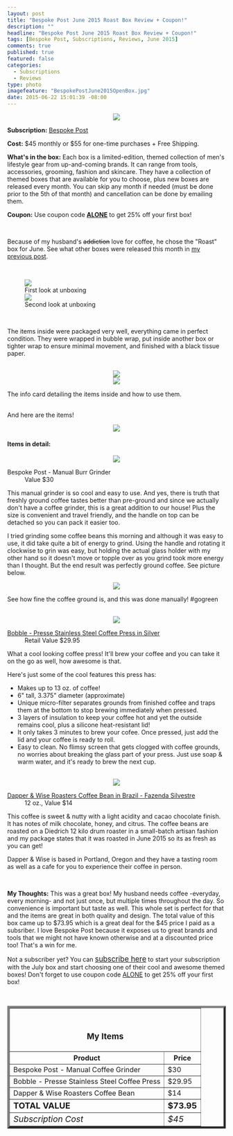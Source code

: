 ```yaml
---
layout: post
title: "Bespoke Post June 2015 Roast Box Review + Coupon!"
description: ""
headline: "Bespoke Post June 2015 Roast Box Review + Coupon!"
tags: [Bespoke Post, Subscriptions, Reviews, June 2015]
comments: true
published: true
featured: false
categories: 
  - Subscriptions
  - Reviews
type: photo
imagefeature: "BespokePostJune2015OpenBox.jpg"
date: 2015-06-22 15:01:39 -08:00
---
```


<center><img src='/images/BespokePostJune2015Box.jpg'></center>
<p><b>Subscription:</b> <a href="http://bespoke.evyy.net/c/164125/70438/1804" target="_blank">Bespoke Post</a></p>
<p><b>Cost:</b> $45 monthly or $55 for one-time purchases + Free Shipping.</p>
<p><b>What's in the box:</b> Each box is a limited-edition, themed collection of men's lifestyle gear from up-and-coming brands. It can range from tools, accessories, grooming, fashion and skincare. They have a collection of themed boxes that are available for you to choose, plus new boxes are released every month. You can skip any month if needed (must be done prior to the 5th of that month) and cancellation can be done by emailing them.</p>
<p><b>Coupon:</b> Use coupon code <a href="http://bespoke.evyy.net/c/164125/70438/1804" target="_blank"><b>ALONE</b></a> to get 25% off your first box!</p>
<br>

<p>Because of my husband's <strike>addiction</strike> love for coffee, he chose the "Roast" box for June. See what other boxes were released this month in <a href="http://whatsupmailbox.com/subscriptions/Bespoke-Post-June-2015-Selections/" target="_blank">my previous post</a>.</p>
<br>

<figure>
      <img src='/images/BespokePostJune2015OpenBox.jpg'>
      <figcaption>First look at unboxing</figcaption>
      <img src='/images/BespokePostJune2015OpenBox2.jpg'>
      <figcaption>Second look at unboxing</figcaption>
</figure>
<br>

<p>The items inside were packaged very well, everything came in perfect condition. They were wrapped in bubble wrap, put inside another box or tighter wrap to ensure minimal movement, and finished with a black tissue paper.</p>
<br>

<center><img src='/images/BespokePostJune2015Info.jpg'></center>
<center><img src='/images/BespokePostJune2015Info2.jpg'></center>
<p>The info card detailing the items inside and how to use them.</p>
<br>

<DT>And here are the items!</DT>
<p><center><img src='/images/BespokePostJune2015Items.jpg'></center></p>

<p><H4>Items in detail:</H4></p>

<center><img src='/images/BespokePostJune2015Grinder.jpg'></center>

<DL>
<DT>Bespoke Post - Manual Burr Grinder</DT>
<DD>Value $30</DD>
</DL>

<p>This manual grinder is so cool and easy to use. And yes, there is truth that freshly ground coffee tastes better than pre-ground and since we actually don't have a coffee grinder, this is a great addition to our house! Plus the size is convenient and travel friendly, and the handle on top can be detached so you can pack it easier too.</p>
<p>I tried grinding some coffee beans this morning and although it was easy to use, it did take quite a bit of energy to grind. Using the handle and rotating it clockwise to grin was easy, but holding the actual glass holder with my other hand so it doesn't move or topple over as you grind took more energy than I thought. But the end result was perfectly ground coffee. See picture below.</p> 

<center><img src='/images/BespokePostJune2015Grinder2.jpg'></center>
<p>See how fine the coffee ground is, and this was done manually! #gogreen</p>
<br>

<center><img src='/images/BespokePostJune2015Tumbler.jpg'></center>

<DL>
<DT><a href="http://www.waterbobble.com/silver-stainless-steel-coffee-press#.VYh03GC210s" target="_blank">Bobble - Presse Stainless Steel Coffee Press in Silver</a></DT>
<DD>Retail Value $29.95</DD>
</DL>

<p>What a cool looking coffee press! It'll brew your coffee and you can take it on the go as well, how awesome is that.</p>
<p>Here's just some of the cool features this press has:
<ul>
<li> Makes up to 13 oz. of coffee!</li>
<li> 6" tall, 3.375" diameter (approximate)</li>
<li> Unique micro-filter separates grounds from finished coffee and traps them at the bottom to stop brewing immediately when pressed.</li>
<li> 3 layers of insulation to keep your coffee hot and yet the outside remains cool, plus a silicone heat-resistant lid!</li>
<li> It only takes 3 minutes to brew your cofee. Once pressed, just add the lid and your coffee is ready to roll.</li>
<li> Easy to clean. No flimsy screen that gets clogged with coffee grounds, no worries about breaking the glass part of your press. Just use soap & warm water, and it's ready to brew the next cup.</li>
</ul>
</p>

<br>

<center><img src='/images/BespokePostJune2015Coffee.jpg'></center>

<DL>
<DT><a href="https://squareup.com/market/dapper-and-wise-roasters" target="_blank">Dapper & Wise Roasters Coffee Bean in Brazil - Fazenda Silvestre</a></DT>
<DD>12 oz., Value $14</DD>
</DL>

<p>This coffee is sweet & nutty with a light acidity and cacao chocolate finish. It has notes of milk chocolate, honey, and citrus. The coffee beans are roasted on a Diedrich 12 kilo drum roaster in a small-batch artisan fashion and my package states that it was roasted in June 2015 so its as fresh as you can get!</p>
<p>Dapper & Wise is based in Portland, Oregon and they have a tasting room as well as a cafe for you to experience their coffee in person.</p>
<br>

<p><i class="icon-exclamation-sign"></i><b> My Thoughts:</b> This was a great box! My husband needs coffee -everyday, every morning- and not just once, but multiple times throughout the day. So convenience is important but taste as well. This whole set is perfect for that and the items are great in both quality and design. The total value of this box came up to $73.95 which is a great deal for the $45 price I paid as a subsriber. I love Bespoke Post because it exposes us to great brands and tools that we might not have known otherwise and at a discounted price too! That's a win for me.</p>

<p>Not a subscriber yet? You can <a href="http://bespoke.evyy.net/c/164125/70438/1804" target="_blank"><big>subscribe here</big></a> to start your subscription with the July box and start choosing one of their cool and awesome themed boxes! Don't forget to use coupon code <a href="http://bespoke.evyy.net/c/164125/70438/1804" target="_blank">ALONE</a> to get 25% off your first box!</p>

<br>

<TABLE  BORDER="5">
   <TR>
      <TH COLSPAN="2">
         <H3><BR><center>My Items</center></H3>
      </TH>
   </TR>
      <TH>Product</TH>
      <TH>Price</TH>
  <TR>
      <TD>Bespoke Post - Manual Coffee Grinder</TD>
      <TD>$30</TD>
   </TR>
   <TR>
      <TD>Bobble - Presse Stainless Steel Coffee Press</TD>
      <TD>$29.95</TD>
   </TR>
    <TR>
      <TD>Dapper & Wise Roasters Coffee Bean</TD>
      <TD>$14</TD>
   </TR>
   <TR>
      <TD><b><big>TOTAL VALUE</big></b></TD>
      <TD><b><big>$73.95</big></b></TD>
   </TR>
   <TR>
      <TD><i><big>Subscription Cost</big></i></TD>
      <TD><i><big>$45</big></i></TD>
   </TR>
</TABLE>
